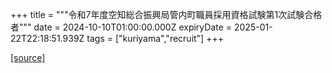 +++
title = """令和7年度空知総合振興局管内町職員採用資格試験第1次試験合格者"""
date = 2024-10-10T01:00:00.000Z
expiryDate = 2025-01-22T22:18:51.939Z
tags = ["kuriyama","recruit"]
+++


[[source]](https://www.town.kuriyama.hokkaido.jp/site/saiyou/29107.html)
